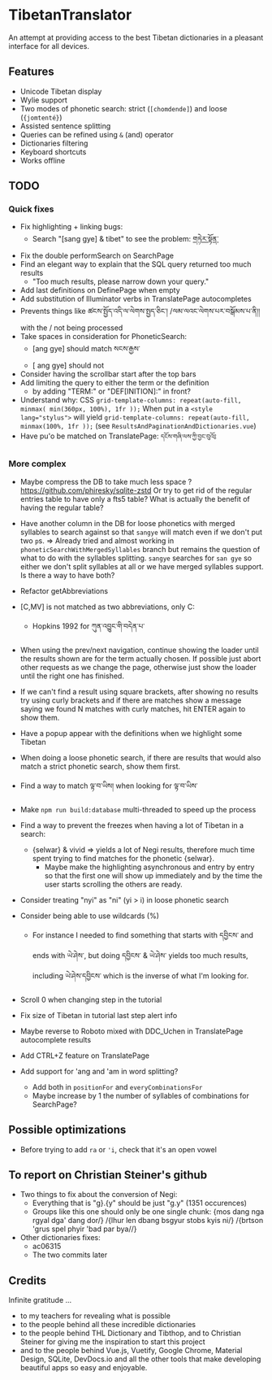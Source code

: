 # TibetanTranslator

An attempt at providing access to the best Tibetan dictionaries in a pleasant
interface for all devices.

## Features

* Unicode Tibetan display
* Wylie support
* Two modes of phonetic search: strict (`[chomdende]`) and loose (`{jomtenté}`)
* Assisted sentence splitting
* Queries can be refined using `&` (and) operator
* Dictionaries filtering
* Keyboard shortcuts
* Works offline

## TODO

### Quick fixes

* Fix highlighting + linking bugs:
  * Search "[sang gye] & tibet" to see the problem:
    <span class="<em>tibet</em>an"><span class="<em>tibet</em>an"><a href="#/define/གཏེར་སྟོན་">གཏེར་སྟོན་</a></span></span>
* Fix the double performSearch on SearchPage
* Find an elegant way to explain that the SQL query returned too much results
  * "Too much results, please narrow down your query."
* Add last definitions on DefinePage when empty
* Add substitution of Illuminator verbs in TranslatePage autocompletes
* Prevents things like ཚངས་སྤྱོད་འདི་ལ་ལེགས་སྤྱད་ཅིང་། /ལམ་ལའང་ལེགས་པར་བསྒོམས་པ་ནི།།
  with the / not being processed
* Take spaces in consideration for PhoneticSearch:
  * [ang gye] should match སངས་རྒྱས་
  * [ ang gye] should not
* Consider having the scrollbar start after the top bars
* Add limiting the query to either the term or the definition
  * by adding "TERM:" or "DEF[INITION]:" in front?
* Understand why:
  CSS `grid-template-columns: repeat(auto-fill, minmax( min(360px, 100%), 1fr ));`
  When put in a `<style lang="stylus">` will yield
  `grid-template-columns: repeat(auto-fill, minmax(100%, 1fr ));`
  (see `ResultsAndPaginationAndDictionaries.vue`)
* Have pu'o be matched on TranslatePage:
  `དངོས་གཞི་ལས་ཀྱི་བྱང་བུའོ༔`

### More complex

* Maybe compress the DB to take much less space ?
  https://github.com/phiresky/sqlite-zstd
  Or try to get rid of the regular entries table to have only a fts5 table?
  What is actually the benefit of having the regular table?
* Have another column in the DB for loose phonetics with merged syllables
  to search against so that `sangye` will match even if we don't put two `p`s.
  => Already tried and almost working in `phoneticSearchWithMergedSyllables`
     branch but remains the question of what to do with the syllables splitting.
     `sangye` searches for `san gye` so either we don't split syllables at all
     or we have merged syllables support. Is there a way to have both?
* Refactor getAbbreviations
* [C,MV] is not matched as two abbreviations, only C:
  * Hopkins 1992 for ཀུན་འབྱུང་གི་བདེན་པ་
* When using the prev/next navigation, continue showing the loader until the
  results shown are for the term actually chosen. If possible just abort other
  requests as we change the page, otherwise just show the loader until the
  right one has finished.
* If we can't find a result using square brackets, after showing no results
  try using curly brackets and if there are matches show a message saying we
  found N matches with curly matches, hit ENTER again to show them.
* Have a popup appear with the definitions when we highlight some Tibetan
* When doing a loose phonetic search, if there are results that would also
  match a strict phonetic search, show them first.
* Find a way to match ལྟ་བ་ཡིས། when looking for ལྟ་བ་ཡིས་
* Make `npm run build:database` multi-threaded to speed up the process

* Find a way to prevent the freezes when having a lot of Tibetan in a search:
  * {selwar} & vivid => yields a lot of Negi results, therefore much time spent
    trying to find matches for the phonetic {selwar}.
    * Maybe make the highlighting asynchronous and entry by entry so that the first
      one will show up immediately and by the time the user starts scrolling the
      others are ready.

* Consider treating "nyi" as "ni" (yi > i) in loose phonetic search
* Consider being able to use wildcards (%)
  * For instance I needed to find something that starts with དབྱིངས་ and ends
    with ཡེ་ཤེས་, but doing དབྱིངས་ & ཡེ་ཤེས་ yields too much results, including
    ཡེ་ཤེས་དབྱིངས་ which is the inverse of what I'm looking for.
* Scroll 0 when changing step in the tutorial
* Fix size of Tibetan in tutorial last step alert info
* Maybe reverse to Roboto mixed with DDC_Uchen in TranslatePage autocomplete results
* Add CTRL+Z feature on TranslatePage
* Add support for 'ang and 'am in word splitting?
  * Add both in `positionFor` and `everyCombinationsFor`
  * Maybe increase by 1 the number of syllables of combinations for SearchPage?

## Possible optimizations

* Before trying to add `ra` or `'i`, check that it's an open vowel

## To report on Christian Steiner's github

* Two things to fix about the conversion of Negi:
  * Everything that is "g}\.{y" should be just "g.y" (1351 occurences)
  * Groups like this one should only be one single chunk:
    {mos dang nga rgyal dga' dang dor/} /{lhur len dbang bsgyur stobs kyis ni/} /{brtson 'grus spel phyir 'bad par bya//}
* Other dictionaries fixes:
  * ac06315
  * The two commits later

## Credits

Infinite gratitude ...
* to my teachers for revealing what is possible
* to the people behind all these incredible dictionaries
* to the people behind THL Dictionary and Tibthop, and to Christian Steiner
  for giving me the inspiration to start this project
* and to the people behind Vue.js, Vuetify, Google Chrome, Material Design,
  SQLite, DevDocs.io and all the other tools that make developing beautiful
  apps so easy and enjoyable.